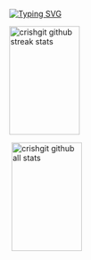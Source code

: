 [![Typing SVG](https://readme-typing-svg.demolab.com?font=Fira+Code&weight=700&size=36&duration=4000&pause=800&center=true&vCenter=true&width=1000&height=100&lines=Cristian+Hernandez;ILoveU<3)](https://git.io/typing-svg)

<div>

  [//]: # (graphic of github streak stats)
  <p><img align="center" width="50%" height="195px" src="https://github-readme-streak-stats.herokuapp.com/?user=crishgit" alt="crishgit github streak stats" /></p>

  [//]: # (github all stats)
  <p>&nbsp;<img align="center" width="50%" height="195px" src="https://github-readme-stats.vercel.app/api?username=crishgit&how_icons=true&locale=en" alt="crishgit github all stats" /></p>

</div>










<!--
**crishgit/crishgit** is a ✨ _special_ ✨ repository because its `README.md` (this file) appears on your GitHub profile.

Here are some ideas to get you started:

- 🔭 I’m currently working on ...
- 🌱 I’m currently learning ...
- 👯 I’m looking to collaborate on ...
- 🤔 I’m looking for help with ...
- 💬 Ask me about ...
- 📫 How to reach me: ...
- 😄 Pronouns: ...
- ⚡ Fun fact: ...
-->
